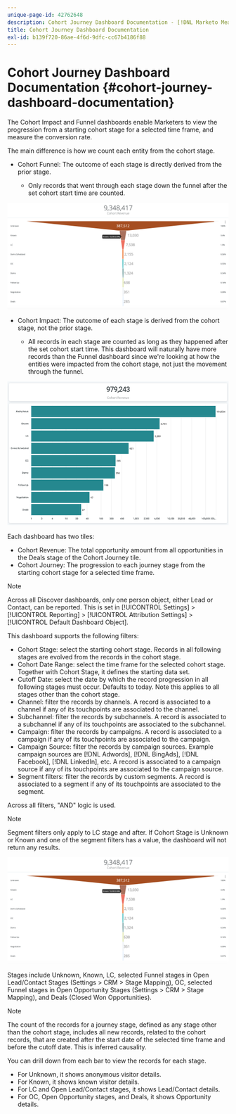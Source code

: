 ```yaml
---
unique-page-id: 42762648
description: Cohort Journey Dashboard Documentation - [!DNL Marketo Measure] - Product Documentation
title: Cohort Journey Dashboard Documentation
exl-id: b139f720-86ae-4f6d-9dfc-cc67b4186f88
---
```

# Cohort Journey Dashboard Documentation {#cohort-journey-dashboard-documentation}

The Cohort Impact and Funnel dashboards enable Marketers to view the progression from a starting cohort stage for a selected time frame, and measure the conversion rate.

The main difference is how we count each entity from the cohort stage.

* Cohort Funnel: The outcome of each stage is directly derived from the prior stage.

   * Only records that went through each stage down the funnel after the set cohort start time are counted.

![](assets/cohort-journey-dashboard-documentation-1.png)

* Cohort Impact: The outcome of each stage is derived from the cohort stage, not the prior stage.

   * All records in each stage are counted as long as they happened after the set cohort start time. This dashboard will naturally have more records than the Funnel dashboard since we're looking at how the entities were impacted from the cohort stage, not just the movement through the funnel.

![](assets/cohort-journey-dashboard-documentation-2.png)

Each dashboard has two tiles:

* Cohort Revenue: The total opportunity amount from all opportunities in the Deals stage of the Cohort Journey tile.
* Cohort Journey: The progression to each journey stage from the starting cohort stage for a selected time frame.

>[!NOTE]
>
>Across all Discover dashboards, only one person object, either Lead or Contact, can be reported. This is set in [!UICONTROL Settings] > [!UICONTROL Reporting] > [!UICONTROL Attribution Settings] > [!UICONTROL Default Dashboard Object].

This dashboard supports the following filters:

* Cohort Stage: select the starting cohort stage. Records in all following stages are evolved from the records in the cohort stage.
* Cohort Date Range: select the time frame for the selected cohort stage. Together with Cohort Stage, it defines the starting data set.
* Cutoff Date: select the date by which the record progression in all following stages must occur. Defaults to today. Note this applies to all stages other than the cohort stage.
* Channel: filter the records by channels. A record is associated to a channel if any of its touchpoints are associated to the channel.
* Subchannel: filter the records by subchannels. A record is associated to a subchannel if any of its touchpoints are associated to the subchannel.
* Campaign: filter the records by campaigns. A record is associated to a campaign if any of its touchpoints are associated to the campaign.
* Campaign Source: filter the records by campaign sources. Example campaign sources are [!DNL Adwords], [!DNL BingAds], [!DNL Facebook], [!DNL LinkedIn], etc. A record is associated to a campaign source if any of its touchpoints are associated to the campaign source.
* Segment filters: filter the records by custom segments. A record is associated to a segment if any of its touchpoints are associated to the segment.

Across all filters, "AND" logic is used.

>[!NOTE]
>
>Segment filters only apply to LC stage and after. If Cohort Stage is Unknown or Known and one of the segment filters has a value, the dashboard will not return any results.

![](assets/cohort-journey-dashboard-documentation-3.png)

Stages include Unknown, Known, LC, selected Funnel stages in Open Lead/Contact Stages (Settings > CRM > Stage Mapping), OC, selected Funnel stages in Open Opportunity Stages (Settings > CRM > Stage Mapping), and Deals (Closed Won Opportunities).

>[!NOTE]
>
>The count of the records for a journey stage, defined as any stage other than the cohort stage, includes all new records, related to the cohort records, that are created after the start date of the selected time frame and before the cutoff date. This is inferred causality.

You can drill down from each bar to view the records for each stage.

* For Unknown, it shows anonymous visitor details.
* For Known, it shows known visitor details.
* For LC and Open Lead/Contact stages, it shows Lead/Contact details.
* For OC, Open Opportunity stages, and Deals, it shows Opportunity details.
